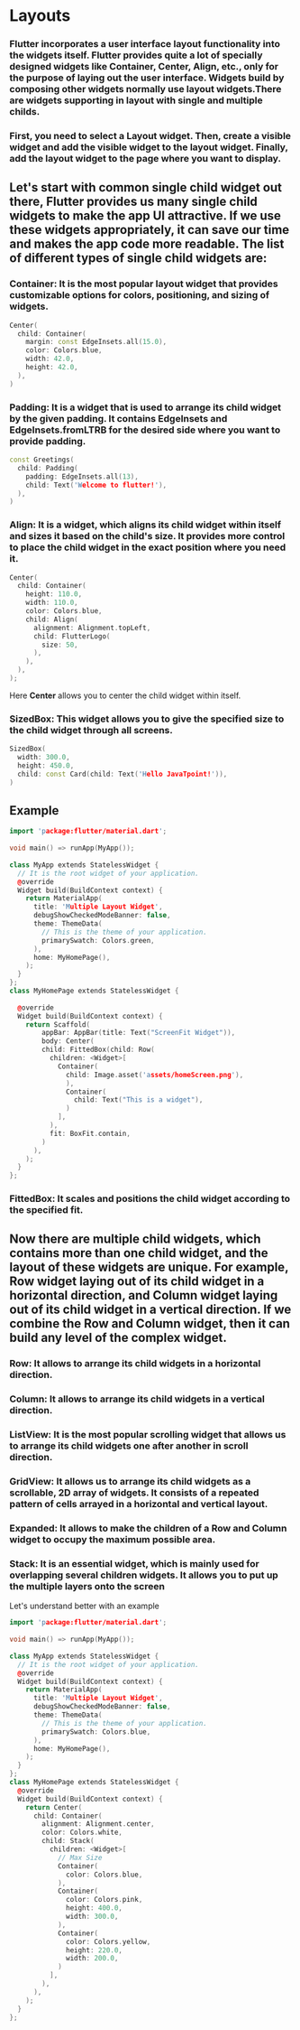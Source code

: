 # Layouts

###  Flutter incorporates a user interface layout functionality into the widgets itself. Flutter provides quite a lot of specially designed widgets like Container, Center, Align, etc., only for the purpose of laying out the user interface. Widgets build by composing other widgets normally use layout widgets.There are widgets supporting in layout with single and multiple childs.

### First, you need to select a Layout widget. Then, create a visible widget and add the visible widget to the layout widget. Finally, add the layout widget to the page where you want to display.

## Let's start with common single child widget out there, Flutter provides us many single child widgets to make the app UI attractive. If we use these widgets appropriately, it can save our time and makes the app code more readable. The list of different types of single child widgets are:

### Container: It is the most popular layout widget that provides customizable options for colors, positioning, and sizing of widgets.
```c++
Center(  
  child: Container(  
    margin: const EdgeInsets.all(15.0),  
    color: Colors.blue,  
    width: 42.0,  
    height: 42.0,  
  ),  
)  
```
### Padding: It is a widget that is used to arrange its child widget by the given padding. It contains EdgeInsets and EdgeInsets.fromLTRB for the desired side where you want to provide padding.
```c++
const Greetings(  
  child: Padding(  
    padding: EdgeInsets.all(13),  
    child: Text('Welcome to flutter!'),  
  ),  
)  
```
### Align: It is a widget, which aligns its child widget within itself and sizes it based on the child's size. It provides more control to place the child widget in the exact position where you need it.
```c++
Center(  
  child: Container(  
    height: 110.0,  
    width: 110.0,  
    color: Colors.blue,  
    child: Align(  
      alignment: Alignment.topLeft,  
      child: FlutterLogo(  
        size: 50,  
      ),  
    ),  
  ),  
);
```
Here **Center** allows you to center the child widget within itself.

### SizedBox: This widget allows you to give the specified size to the child widget through all screens.
```c++
SizedBox(  
  width: 300.0,  
  height: 450.0,  
  child: const Card(child: Text('Hello JavaTpoint!')),  
)  
```

## Example
```c++
import 'package:flutter/material.dart';  
  
void main() => runApp(MyApp());  
  
class MyApp extends StatelessWidget {  
  // It is the root widget of your application.  
  @override  
  Widget build(BuildContext context) {  
    return MaterialApp(  
      title: 'Multiple Layout Widget',  
      debugShowCheckedModeBanner: false,  
      theme: ThemeData(  
        // This is the theme of your application.  
        primarySwatch: Colors.green,  
      ),  
      home: MyHomePage(),  
    );  
  }  
};  
class MyHomePage extends StatelessWidget {  
  
  @override  
  Widget build(BuildContext context) {  
    return Scaffold(  
        appBar: AppBar(title: Text("ScreenFit Widget")),  
        body: Center(  
        child: FittedBox(child: Row(  
          children: <Widget>[  
            Container(  
              child: Image.asset('assets/homeScreen.png'),  
              ),  
              Container(  
                child: Text("This is a widget"),  
              )  
            ],  
          ),  
          fit: BoxFit.contain,  
        )  
      ),  
    );  
  }  
};  
```
### FittedBox: It scales and positions the child widget according to the specified fit.

## Now there are multiple child widgets, which contains more than one child widget, and the layout of these widgets are unique. For example, Row widget laying out of its child widget in a horizontal direction, and Column widget laying out of its child widget in a vertical direction. If we combine the Row and Column widget, then it can build any level of the complex widget.

### Row: It allows to arrange its child widgets in a horizontal direction.

### Column: It allows to arrange its child widgets in a vertical direction.

### ListView: It is the most popular scrolling widget that allows us to arrange its child widgets one after another in scroll direction.

### GridView: It allows us to arrange its child widgets as a scrollable, 2D array of widgets. It consists of a repeated pattern of cells arrayed in a horizontal and vertical layout.

### Expanded: It allows to make the children of a Row and Column widget to occupy the maximum possible area.

### Stack: It is an essential widget, which is mainly used for overlapping several children widgets. It allows you to put up the multiple layers onto the screen

Let's understand better with an example
```c++
import 'package:flutter/material.dart';  
  
void main() => runApp(MyApp());  
  
class MyApp extends StatelessWidget {  
  // It is the root widget of your application.  
  @override  
  Widget build(BuildContext context) {  
    return MaterialApp(  
      title: 'Multiple Layout Widget',  
      debugShowCheckedModeBanner: false,  
      theme: ThemeData(  
        // This is the theme of your application.  
        primarySwatch: Colors.blue,  
      ),  
      home: MyHomePage(),  
    );  
  }  
};  
class MyHomePage extends StatelessWidget {  
  @override  
  Widget build(BuildContext context) {  
    return Center(  
      child: Container(  
        alignment: Alignment.center,  
        color: Colors.white,  
        child: Stack(  
          children: <Widget>[  
            // Max Size  
            Container(  
              color: Colors.blue,  
            ),  
            Container(  
              color: Colors.pink,  
              height: 400.0,  
              width: 300.0,  
            ),  
            Container(  
              color: Colors.yellow,  
              height: 220.0,  
              width: 200.0,  
            )  
          ],  
        ),  
      ),  
    );  
  }  
};  
```
